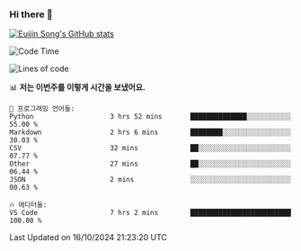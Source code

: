 ### Hi there 👋

[![Euijin Song's GitHub stats](https://github-readme-stats.vercel.app/api?username=lstar2397&count_private=true&show_icons=true&theme=tokyonight&locale=kr)](https://github.com/anuraghazra/github-readme-stats)

<!--START_SECTION:waka-->
![Code Time](http://img.shields.io/badge/Code%20Time-383%20hrs%2044%20mins-blue)

![Lines of code](https://img.shields.io/badge/%EC%A0%80%EB%8A%94%20%EC%97%AC%ED%83%9C%EA%B9%8C%EC%A7%80%20-635.8%20thousand%20%EC%A4%84%EC%9D%98%20%EC%BD%94%EB%93%9C%EB%A5%BC%20%EC%9E%91%EC%84%B1%ED%96%88%EC%96%B4%EC%9A%94.-blue)

📊 **저는 이번주를 이렇게 시간을 보냈어요.** 

```text
💬 프로그래밍 언어들: 
Python                   3 hrs 52 mins       ██████████████░░░░░░░░░░░   55.00 % 
Markdown                 2 hrs 6 mins        ████████░░░░░░░░░░░░░░░░░   30.03 % 
CSV                      32 mins             ██░░░░░░░░░░░░░░░░░░░░░░░   07.77 % 
Other                    27 mins             ██░░░░░░░░░░░░░░░░░░░░░░░   06.44 % 
JSON                     2 mins              ░░░░░░░░░░░░░░░░░░░░░░░░░   00.63 % 

🔥 에디터들: 
VS Code                  7 hrs 2 mins        █████████████████████████   100.00 % 
```


 Last Updated on 16/10/2024 21:23:20 UTC
<!--END_SECTION:waka-->

<!--
**lstar2397/lstar2397** is a ✨ _special_ ✨ repository because its `README.md` (this file) appears on your GitHub profile.

Here are some ideas to get you started:

- 🔭 I’m currently working on ...
- 🌱 I’m currently learning ...
- 👯 I’m looking to collaborate on ...
- 🤔 I’m looking for help with ...
- 💬 Ask me about ...
- 📫 How to reach me: ...
- 😄 Pronouns: ...
- ⚡ Fun fact: ...
-->
